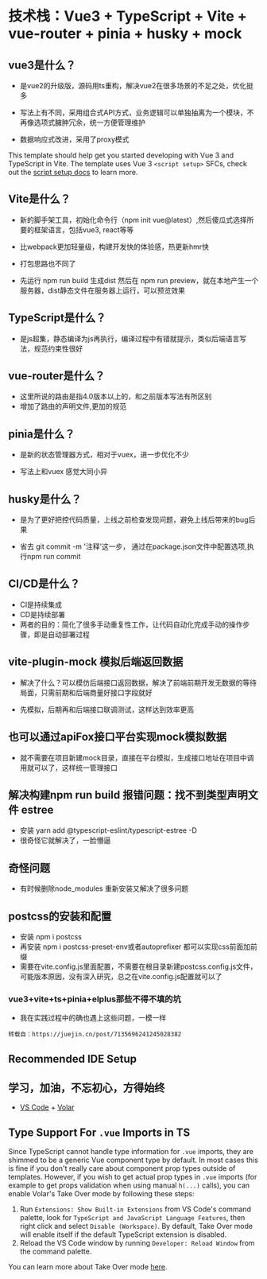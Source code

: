 # 技术栈：Vue3 + TypeScript + Vite + vue-router + pinia + husky + mock

## vue3是什么？

- 是vue2的升级版，源码用ts重构，解决vue2在很多场景的不足之处，优化挺多

- 写法上有不同，采用组合式API方式，业务逻辑可以单独抽离为一个模块，不再像选项式臃肿冗余，统一方便管理维护

- 数据响应式改进，采用了proxy模式

This template should help get you started developing with Vue 3 and TypeScript in Vite. The template uses Vue 3 `<script setup>` SFCs, check out the [script setup docs](https://v3.vuejs.org/api/sfc-script-setup.html#sfc-script-setup) to learn more.

## Vite是什么？

- 新的脚手架工具，初始化命令行（npm init vue@latest）,然后傻瓜式选择所要的框架语言，包括vue3, react等等

- 比webpack更加轻量级，构建开发快的体验感，热更新hmr快

- 打包思路也不同了
- 先运行 npm run build 生成dist  然后在 npm run preview，就在本地产生一个服务器，dist静态文件在服务器上运行，可以预览效果

## TypeScript是什么？

- 是js超集，静态编译为js再执行，编译过程中有错就提示，类似后端语言写法，规范约束性很好

## vue-router是什么？

- 这里所说的路由是指4.0版本以上的，和之前版本写法有所区别
- 增加了路由的声明文件,更加的规范


## pinia是什么？

- 是新的状态管理器方式，相对于vuex，进一步优化不少

- 写法上和vuex 感觉大同小异

## husky是什么？

- 是为了更好把控代码质量，上线之前检查发现问题，避免上线后带来的bug后果

- 省去 git commit -m '注释'这一步， 通过在package.json文件中配置选项,执行npm run commit

## CI/CD是什么？

- CI是持续集成
- CD是持续部署
- 两者的目的：简化了很多手动重复性工作，让代码自动化完成手动的操作步骤，即是自动部署过程

## vite-plugin-mock   模拟后端返回数据

- 解决了什么？可以模仿后端接口返回数据，解决了前端前期开发无数据的等待局面，只需前期和后端商量好接口字段就好

- 先模拟，后期再和后端接口联调测试，这样达到效率更高

## 也可以通过apiFox接口平台实现mock模拟数据

- 就不需要在项目新建mock目录，直接在平台模拟，生成接口地址在项目中调用就可以了，这样统一管理接口

## 解决构建npm run build 报错问题：找不到类型声明文件 estree
- 安装 yarn add @typescript-eslint/typescript-estree -D
- 很奇怪它就解决了，一脸懵逼

## 奇怪问题
- 有时候删除node_modules 重新安装又解决了很多问题

## postcss的安装和配置
- 安装 npm i postcss 
- 再安装 npm i postcss-preset-env或者autoprefixer   都可以实现css前面加前缀
- 需要在vite.config.js里面配置，不需要在根目录新建postcss.config.js文件，可能版本原因，没有深入研究，总之在vite.config.js配置就可以了

### vue3+vite+ts+pinia+elplus那些不得不填的坑

- 我在实践过程中的确也遇上这些问题，一模一样

```
转载自：https://juejin.cn/post/7135696241245028382
```
## Recommended IDE Setup

## 学习，加油，不忘初心，方得始终

- [VS Code](https://code.visualstudio.com/) + [Volar](https://marketplace.visualstudio.com/items?itemName=Vue.volar)

## Type Support For `.vue` Imports in TS

Since TypeScript cannot handle type information for `.vue` imports, they are shimmed to be a generic Vue component type by default. In most cases this is fine if you don't really care about component prop types outside of templates. However, if you wish to get actual prop types in `.vue` imports (for example to get props validation when using manual `h(...)` calls), you can enable Volar's Take Over mode by following these steps:

1. Run `Extensions: Show Built-in Extensions` from VS Code's command palette, look for `TypeScript and JavaScript Language Features`, then right click and select `Disable (Workspace)`. By default, Take Over mode will enable itself if the default TypeScript extension is disabled.
2. Reload the VS Code window by running `Developer: Reload Window` from the command palette.

You can learn more about Take Over mode [here](https://github.com/johnsoncodehk/volar/discussions/471).


